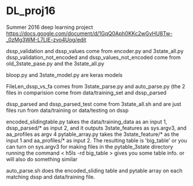 # DL_proj16
Summer 2016 deep learning project 
https://docs.google.com/document/d/1GqQ0Aph0KKc2wGvHU8Tw-_0zMg3WM-L7LIE-zvo4Uog/edit


dssp_validation and dssp_values come from encoder.py and 3state_all.py
dssp_validation_not_encoded and dssp_values_not_encoded come from old_3state_pase.py and the 3state_all.py

bloop.py and 3state_model.py are keras models

FileLen_dssp_vs_fa comes from 3state_parse.py and auto_parse.py
(the 2 files in comparision come from data/training_set and dssp_parsed 

dssp_parsed and dssp_parsed_test come from 3state_all.sh and are just files run from data/training or data/testing on dssp


encoded_slidingtable.py takes the data/training_data as an input 1, dssp_parsed/* as input 2, and it outputs 3state_features as sys.argv3, and aa_profiles as argv 4
pytable_array.py takes the 3state_feature/* as the input 1 and aa_profiles/* as input 2. The resulting table is 'big_table' or you can turn on sys.argv3 for making files in the pytable_3state directory
		 running the command < h5ls -rd big_table > gives you some table info. <ptdump big_table> or <pttree big_table> will also do something similar

auto_parse.sh does the encoded_sliding table and pytable array on each matching dssp and data/training file. 

